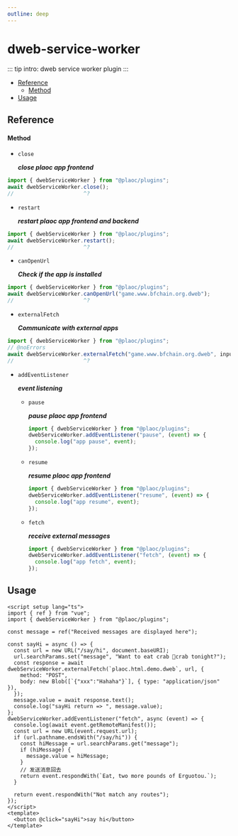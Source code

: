 ```yaml
---
outline: deep
---
```


# dweb-service-worker

<Badges name="@plaoc/plugins" />

::: tip intro:
dweb service worker plugin
:::

- [Reference](#reference)
  - [Method](#method)
- [Usage](#usage)

## Reference

#### Method

- `close`
  
  **_close plaoc app frontend_**

```ts twoslash
import { dwebServiceWorker } from "@plaoc/plugins";
await dwebServiceWorker.close();
//                      ^?
```

- `restart`

  **_restart plaoc app frontend and backend_**

```ts twoslash
import { dwebServiceWorker } from "@plaoc/plugins";
await dwebServiceWorker.restart();
//                      ^?
```

- `canOpenUrl`

  **_Check if the app is installed_**

```ts twoslash
import { dwebServiceWorker } from "@plaoc/plugins";
await dwebServiceWorker.canOpenUrl("game.www.bfchain.org.dweb");
//                      ^?
```

- `externalFetch`

  **_Communicate with external apps_**

```ts twoslash
import { dwebServiceWorker } from "@plaoc/plugins";
// @noErrors
await dwebServiceWorker.externalFetch("game.www.bfchain.org.dweb", input: RequestInfo | URL, init?: RequestInit | undefined);
//                      ^?
```

- `addEventListener`

  **_event listening_**

  - `pause`

    **_pause plaoc app frontend_**

    ```ts twoslash
    import { dwebServiceWorker } from "@plaoc/plugins";
    dwebServiceWorker.addEventListener("pause", (event) => {
      console.log("app pause", event);
    });
    ```

  - `resume`

    **_resume plaoc app frontend_**

    ```ts twoslash
    import { dwebServiceWorker } from "@plaoc/plugins";
    dwebServiceWorker.addEventListener("resume", (event) => {
      console.log("app resume", event);
    });
    ```

  - `fetch`

    **_receive external messages_**

    ```ts twoslash
    import { dwebServiceWorker } from "@plaoc/plugins";
    dwebServiceWorker.addEventListener("fetch", (event) => {
      console.log("app fetch", event);
    });
    ```

## Usage

```vue twoslash
<script setup lang="ts">
import { ref } from "vue";
import { dwebServiceWorker } from "@plaoc/plugins";

const message = ref("Received messages are displayed here");

const sayHi = async () => {
  const url = new URL("/say/hi", document.baseURI);
  url.searchParams.set("message", "Want to eat crab 🦀️crab tonight?");
  const response = await dwebServiceWorker.externalFetch(`plaoc.html.demo.dweb`, url, {
    method: "POST",
    body: new Blob([`{"xxx":"Hahaha"}`], { type: "application/json" }),
  });
  message.value = await response.text();
  console.log("sayHi return => ", message.value);
};
dwebServiceWorker.addEventListener("fetch", async (event) => {
  console.log(await event.getRemoteManifest());
  const url = new URL(event.request.url);
  if (url.pathname.endsWith("/say/hi")) {
    const hiMessage = url.searchParams.get("message");
    if (hiMessage) {
      message.value = hiMessage;
    }
    // 发送消息回去
    return event.respondWith(`Eat, two more pounds of Erguotou.`);
  }

  return event.respondWith("Not match any routes");
});
</script>
<template>
  <button @click="sayHi">say hi</button>
</template>
```
